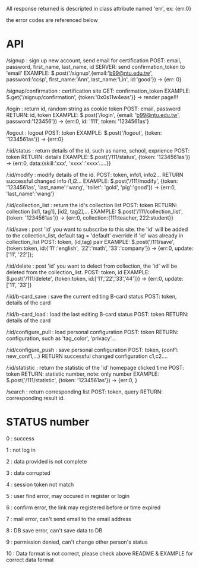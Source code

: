 All response returned is descripted in class attribute named 'err', ex: {err:0}

the error codes are referenced below

API
==================================================================================
/signup              : sign up new account, send email for certification
                            POST: email, password, first_name, last_name, id
                            SERVER: send confirmation_token to 'email'
                            EXAMPLE: $.post('/signup',{email:'b99@ntu.edu.tw', password:'ccsp', first_name:'Ann', last_name:'Lin', id:'good'}) -> {err: 0}

/signup/confirmation : certification site
                            GET: confirmation_token
                            EXAMPLE: $.get{'/signup/confirmation', {token:'0x0s11w4eas'}} -> render page!!!

/login               : return id, random string as cookie token
                            POST: email, password
                            RETURN: id, token
                            EXAMPLE: $.post('/login', {email: 'b99@ntu.edu.tw', password:'123456'}) -> {err:0, id: '111', token: '1234561as'}

/logout              : logout
                            POST: token
                            EXAMPLE: $.post('/logout', {token: '1234561as'}) -> {err:0}


/:id/status          : return details of the id, such as name, school, exprience
                            POST: token
                            RETURN: details
                            EXAMPLE: $.post('/111/status', {token: '1234561as'}) -> {err:0, data:{skill:'xxx', 'xxxx':'xxxx'.....}}

/:id/modify          : modify details of the id. 
                            POST: token, info1, info2...
                            RETURN successful changed info i1,i2...
                            EXAMPLE: $.post('/111/modify', {token: '1234561as', 'last_name':'wang', 'toilet': 'gold', 'pig':'good'}) -> {err:0, 'last_name':'wang'}
                
/:id/collection_list : return the id's collection list
                            POST: token
                            RETURN: collection [id1, tag1], [id2, tag2],...
                            EXAMPLE: $.post('/111/collection_list', {token: '1234561as'}) -> {err:0, collection:{111:teacher, 222:student}}

/:id/save            : post 'id' you want to subscribe to this site. the 'id' will be added to the collection_list, default tag = 'default' override if 'id' was already in collection_list
                            POST: token, (id,tag) pair
                            EXAMPLE: $.post('/111/save', {token:token, id:{'11':'english', '22':'math', '33':'company'}) -> {err:0, update:['11', '22']};

/:id/delete          : post 'id' you want to delect from collection, the 'id' will be deleted from the collection_list.
                            POST: token, id
                            EXAMPLE: $.post('/111/delete', {token:token, id:['11','22','33','44']}) -> {err:0, update:['11', '33']}

/:id/b-card_save     : save the current editing B-card status
                            POST: token, details of the card

/:id/b-card_load     : load the last editing B-card status
                            POST: token
                            RETURN: details of the card

/:id/configure_pull  : load personal configuration
                            POST: token
                            RETURN: configuration, such as 'tag_color', 'privacy'...

/:id/configure_push  : save personal configuration
                            POST: token, {conf1: new_conf1,...}
                            RETURN successful changed configuration c1,c2....

/:id/statistic       : return the statistic of the 'id' homepage clicked time
                            POST: token
                            RETURN: statistic number, note: only number
                            EXAMPLE: $.post('/111/statistic', {token: '1234561as'}) -> {err:0, }

/search              : return corresponding list
                            POST: token, query
                            RETURN: corresponding result id.

STATUS number
====================================================
0                    : success

1                    : not log in 

2                    : data provided is not complete

3                    : data corrupted

4                    : session token not match

5                    : user find error, may occured in register or login 

6                    : confirm error, the link may registered before or time expired

7                    : mail error, can't send email to the email address

8                    : DB save error, can't save data to DB

9                    : permission denied, can't change other person's status

10                   : Data format is not correct, please check above README & EXAMPLE for correct data format